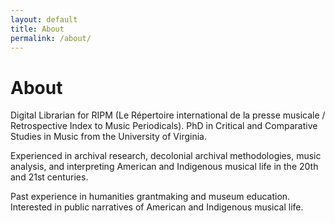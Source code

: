 ```yaml
---
layout: default
title: About
permalink: /about/
---
```

 <h1>About</h1>
<p>Digital Librarian for RIPM (Le Répertoire international de la presse musicale / Retrospective Index to Music Periodicals). PhD in Critical and Comparative Studies in Music from the University of Virginia.</p>

<p>Experienced in archival research, decolonial archival methodologies, music analysis, and interpreting American and Indigenous musical life in the 20th and 21st centuries.</p>

<p>Past experience in humanities grantmaking and museum education. Interested in public narratives of American and Indigenous musical life.
    <br> 
    <br> 
    <br>
    <br> 
    <br> 
    <br>
    <br> 
    <br> 
    <br>


 <br> 
    <br> 
    <br> 
    <br>

</p>

